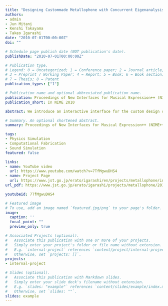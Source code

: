 ```yaml
---
title: "Designing Custommade Metallophone with Concurrent Eigenanalysis"
authors:
- admin
- Jun Mitani
- Kenshi Takayama
- Takeo Igarashi
date: "2010-07-01T00:00:00Z"
doi: ""

# Schedule page publish date (NOT publication's date).
publishDate: "2010-07-01T00:00:00Z"

# Publication type.
# Legend: 0 = Uncategorized; 1 = Conference paper; 2 = Journal article;
# 3 = Preprint / Working Paper; 4 = Report; 5 = Book; 6 = Book section;
# 7 = Thesis; 8 = Patent
publication_types: ["1"]

# Publication name and optional abbreviated publication name.
publication: Proceedings of New Interfaces for Musical Expression++ (NIME++ 2010)
publication_short: In NIME 2010

abstract: We introduce an interactive interface for the custom design of metallophones. The shape of each plate must be determined in the design process so that the metallophone will produce the proper tone when struck with a mallet. Unfortunately, the relationship between plate shape and tone is complex, which makes it difficult to design plates with arbitrary shapes. Our system addresses this problem by running a concurrent numerical eigenanalysis during interactive geometry editing. It continuously presents a predicted tone to the user with both visual and audio feedback, thus making it possible to design a plate with any desired shape and tone. We developed this system to demonstrate the effectiveness of integrating real-time finite element method analysis into geometric editing to facilitate the design of custom-made musical instruments. An informal study demonstrated the ability of technically unsophisticated user to apply the system to complex metallophone design.

# Summary. An optional shortened abstract.
summary: Proceedings of New Interfaces for Musical Expression++ (NIME++ 2010)

tags:
- Physics Simulation
- Computational Fabrication
- Sound Simulation
featured: false

links:
- name: YouTube video
  url: https://www.youtube.com/watch?v=7TfMgwuDHS4
- name: Project Page
  url: https://www.jst.go.jp/erato/igarashi/en/projects/metallophone/index.html
url_pdf: https://www.jst.go.jp/erato/igarashi/projects/metallophone/2010-nime.pdf

youtubeid: 7TfMgwuDHS4

# Featured image
# To use, add an image named `featured.jpg/png` to your page's folder. 
image:
  caption: ''
  focal_point: ""
  preview_only: true

# Associated Projects (optional).
#   Associate this publication with one or more of your projects.
#   Simply enter your project's folder or file name without extension.
#   E.g. `internal-project` references `content/project/internal-project/index.md`.
#   Otherwise, set `projects: []`.
projects:
- internal-project

# Slides (optional).
#   Associate this publication with Markdown slides.
#   Simply enter your slide deck's filename without extension.
#   E.g. `slides: "example"` references `content/slides/example/index.md`.
#   Otherwise, set `slides: ""`.
slides: example
---
```


